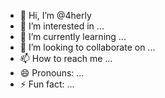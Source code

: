 - 👋 Hi, I’m @4herly
- 👀 I’m interested in ...
- 🌱 I’m currently learning ...
- 💞️ I’m looking to collaborate on ...
- 📫 How to reach me ...
- 😄 Pronouns: ...
- ⚡ Fun fact: ...

<!---
4herly/4herly is a ✨ special ✨ repository because its `README.md` (this file) appears on your GitHub profile.
You can click the Preview link to take a look at your changes.
--->
